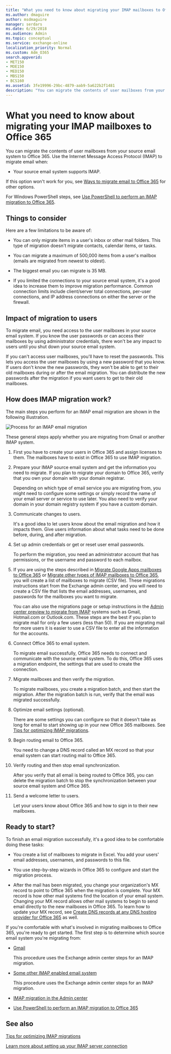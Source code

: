 ```yaml
---
title: "What you need to know about migrating your IMAP mailboxes to Office 365"
ms.author: dmaguire
author: msdmaguire
manager: serdars
ms.date: 6/29/2018
ms.audience: Admin
ms.topic: conceptual
ms.service: exchange-online
localization_priority: Normal
ms.custom: Adm_O365
search.appverid:
- MET150
- MOE150
- MED150
- MBS150
- BCS160
ms.assetid: 3fe19996-29bc-4879-aab9-5a622b2f1481
description: "You can migrate the contents of user mailboxes from your source email system to Office 365. Use the Internet Message Access Protocol (IMAP) to migrate email when:"
---
```


# What you need to know about migrating your IMAP mailboxes to Office 365

You can migrate the contents of user mailboxes from your source email system to Office 365. Use the Internet Message Access Protocol (IMAP) to migrate email when:

- Your source email system supports IMAP.

If this option won't work for you, see [Ways to migrate email to Office 365](../mailbox-migration.md) for other options.

For Windows PowerShell steps, see [Use PowerShell to perform an IMAP migration to Office 365](https://go.microsoft.com/fwlink/p/?LinkID=615256).

## Things to consider

Here are a few limitations to be aware of:

- You can only migrate items in a user's inbox or other mail folders. This type of migration doesn't migrate contacts, calendar items, or tasks.

- You can migrate a maximum of 500,000 items from a user's mailbox (emails are migrated from newest to oldest).

- The biggest email you can migrate is 35 MB.

- If you limited the connections to your source email system, it's a good idea to increase them to improve migration performance. Common connection limits include client/server total connections, per-user connections, and IP address connections on either the server or the firewall.

## Impact of migration to users

To migrate email, you need access to the user mailboxes in your source email system. If you know the user passwords or can access their mailboxes by using administrator credentials, there won't be any impact to users until you shut down your source email system.

If you can't access user mailboxes, you'll have to reset the passwords. This lets you access the user mailboxes by using a new password that you know. If users don't know the new passwords, they won't be able to get to their old mailboxes during or after the email migration. You can distribute the new passwords after the migration if you want users to get to their old mailboxes.

## How does IMAP migration work?

The main steps you perform for an IMAP email migration are shown in the following illustration.

![Process for an IMAP email migration](../media/9520806b-91a5-4a1a-ac9c-9cd1a3964ebc.png)

These general steps apply whether you are migrating from Gmail or another IMAP system.

1. First you have to create your users in Office 365 and assign licenses to them. The mailboxes have to exist in Office 365 to use IMAP migration.

2. Prepare your IMAP source email system and get the information you need to migrate. If you plan to migrate your domain to Office 365, verify that you own your domain with your domain registrar.

    Depending on which type of email service you are migrating from, you might need to configure some settings or simply record the name of your email server or service to use later. You also need to verify your domain in your domain registry system if you have a custom domain.

3. Communicate changes to users.

    It's a good idea to let users know about the email migration and how it impacts them. Give users information about what tasks need to be done before, during, and after migration.

4. Set up admin credentials or get or reset user email passwords.

    To perform the migration, you need an administrator account that has permissions, or the username and password to each mailbox.

5.  If you are using the steps described in [Migrate Google Apps mailboxes to Office 365](migrate-g-suite-mailboxes.md) or [Migrate other types of IMAP mailboxes to Office 365](migrate-other-types-of-imap-mailboxes.md), you will create a list of mailboxes to migrate (CSV file). These migrations instructions start from the Exchange admin center, and you will need to create a CSV file that lists the email addresses, usernames, and passwords for the mailboxes you want to migrate.

    You can also use the migrations page or setup instructions in the [Admin center preview to migrate from IMAP](imap-migration-in-the-admin-center.md) systems such as Gmail, Hotmail.com or Outlook.com. These steps are the best if you plan to migrate mail for only a few users (less than 50). If you are migrating mail for more users it is easier to use a CSV file to enter all the information for the accounts.

6. Connect Office 365 to email system.

    To migrate email successfully, Office 365 needs to connect and communicate with the source email system. To do this, Office 365 uses a migration endpoint, the settings that are used to create the connection.

7. Migrate mailboxes and then verify the migration.

    To migrate mailboxes, you create a migration batch, and then start the migration. After the migration batch is run, verify that the email was migrated successfully.

8. Optimize email settings (optional).

    There are some settings you can configure so that it doesn't take as long for email to start showing up in your new Office 365 mailboxes. See [Tips for optimizing IMAP migrations](optimizing-imap-migrations.md).

9. Begin routing email to Office 365.

    You need to change a DNS record called an MX record so that your email system can start routing mail to Office 365.

10. Verify routing and then stop email synchronization.

    After you verify that all email is being routed to Office 365, you can delete the migration batch to stop the synchronization between your source email system and Office 365.

11. Send a welcome letter to users.

    Let your users know about Office 365 and how to sign in to their new mailboxes.

## Ready to start?

To finish an email migration successfully, it's a good idea to be comfortable doing these tasks:

- You create a list of mailboxes to migrate in Excel. You add your users' email addresses, usernames, and passwords to this file.

- You use step-by-step wizards in Office 365 to configure and start the migration process.

- After the mail has been migrated, you change your organization's MX record to point to Office 365 when the migration is complete. Your MX record is how other mail systems find the location of your email system. Changing your MX record allows other mail systems to begin to send email directly to the new mailboxes in Office 365. To learn how to update your MX record, see [Create DNS records at any DNS hosting provider for Office 365](https://go.microsoft.com/fwlink/p/?LinkId=397449) as well.

If you're comfortable with what's involved in migrating mailboxes to Office 365, you're ready to get started. The first step is to determine which source email system you're migrating from:

- [Gmail](migrate-g-suite-mailboxes.md)

    This procedure uses the Exchange admin center steps for an IMAP migration.

- [Some other IMAP enabled email system](migrate-other-types-of-imap-mailboxes.md)

    This procedure uses the Exchange admin center steps for an IMAP migration.

- [IMAP migration in the Admin center](imap-migration-in-the-admin-center.md)

- [Use PowerShell to perform an IMAP migration to Office 365](https://go.microsoft.com/fwlink/p/?LinkId=615256)

## See also

[Tips for optimizing IMAP migrations](optimizing-imap-migrations.md)

[Learn more about setting up your IMAP server connection](setting-up-your-imap-server-connection.md)


